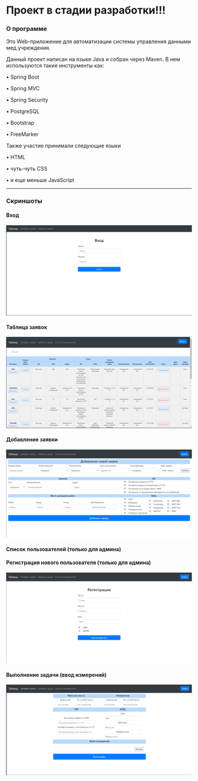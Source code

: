 # Проект в стадии разработки!!!

### О программе
Это Web-приложение для автоматизации системы управления данными мед.учреждения.

Данный проект написан на языке Java и собран через Maven.
В нем используются такие инструменты как:

•	Spring Boot

• Spring MVC

•	Spring Security

•	PostgreSQL

• Bootstrap

•	FreeMarker


Также участие принимали следующие языки

•	HTML

•	чуть-чуть CSS

•	и еще меньше JavaScript

***
### Скриншоты
#### Вход

![Image](screenshots/1.PNG)

#### Таблица заявок

![Image](screenshots/2.PNG)

#### Добавление заявки

![Image](screenshots/3.PNG)

#### Список пользователей (только для админа)



#### Регистрация нового пользователя (только для админа)

![Image](screenshots/5.PNG)

#### Выполнение задачи (ввод измерений)

![Image](screenshots/7.PNG)
